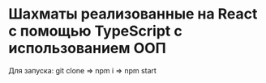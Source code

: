 # Шахматы реализованные на React с помощью TypeScript с использованием ООП

Для запуска:
git clone => npm i => npm start
